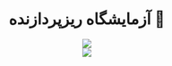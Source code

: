 <h1 align="center">آزمایشگاه ریزپردازنده 🔬</h1>

<div align="center">
<img src="https://img.shields.io/badge/Microprocessor-Week--5-%23E91E63?style=for-the-badge&logo=arduino&logoSize=auto&labelColor=%2300897B">
<div>

<div align="center">
<img src="https://img.shields.io/badge/Date-1403%20%2F%208%20%2F%208-orange?style=for-the-badge&labelColor=%237E57C2">
</div>
